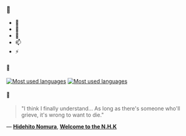 ### 👋

- 🔭
- 🌱
- 💬
- 📫
- ⚡

#### 🧏

[![Most used languages](https://github-readme-stats-aynah.vercel.app/api/top-langs/?username=aynh&theme=solarized-dark&langs_count=6&layout=compact&hide_title=true)](https://github.com/anuraghazra/github-readme-stats#gh-dark-mode-only)
[![Most used languages](https://github-readme-stats-aynah.vercel.app/api/top-langs/?username=aynh&theme=solarized-light&langs_count=6&layout=compact&hide_title=true)](https://github.com/anuraghazra/github-readme-stats#gh-light-mode-only)

#### 💬

> "I think I finally understand... As long as there's someone who'll grieve, it's wrong to want to die."

&mdash; [**Hidehito Nomura**](https://myanimelist.net/character.php?q=Hidehito%20Nomura&cat=character), [**Welcome to the N.H.K**](https://myanimelist.net/search/all?q=Welcome%20to%20the%20N.H.K&cat=all)
